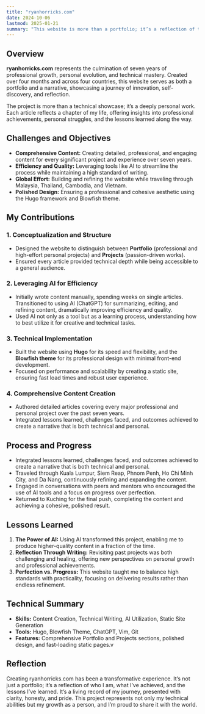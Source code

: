 ```yaml
---
title: "ryanhorricks.com"
date: 2024-10-06
lastmod: 2025-01-21
summary: "This website is more than a portfolio; it’s a reflection of the person behind it. It’s the culmination of years of work, countless lessons, and a commitment to continuous growth. Thank you for being a part of this journey."
---
```

## Overview

**ryanhorricks.com** represents the culmination of seven years of professional growth, personal evolution, and technical mastery. Created over four months and across four countries, this website serves as both a portfolio and a narrative, showcasing a journey of innovation, self-discovery, and reflection.

The project is more than a technical showcase; it’s a deeply personal work. Each article reflects a chapter of my life, offering insights into professional achievements, personal struggles, and the lessons learned along the way.

## Challenges and Objectives
- **Comprehensive Content:** Creating detailed, professional, and engaging content for every significant project and experience over seven years.
- **Efficiency and Quality:** Leveraging tools like AI to streamline the process while maintaining a high standard of writing.
- **Global Effort:** Building and refining the website while traveling through Malaysia, Thailand, Cambodia, and Vietnam.
- **Polished Design:** Ensuring a professional and cohesive aesthetic using the Hugo framework and Blowfish theme.

## My Contributions
### 1. Conceptualization and Structure
- Designed the website to distinguish between **Portfolio** (professional and high-effort personal projects) and **Projects** (passion-driven works).
- Ensured every article provided technical depth while being accessible to a general audience.

### 2. Leveraging AI for Efficiency
- Initially wrote content manually, spending weeks on single articles. Transitioned to using AI (ChatGPT) for summarizing, editing, and refining content, dramatically improving efficiency and quality.
- Used AI not only as a tool but as a learning process, understanding how to best utilize it for creative and technical tasks.

### 3. Technical Implementation
- Built the website using **Hugo** for its speed and flexibility, and the **Blowfish theme** for its professional design with minimal front-end development.
- Focused on performance and scalability by creating a static site, ensuring fast load times and robust user experience.

### 4. Comprehensive Content Creation
- Authored detailed articles covering every major professional and personal project over the past seven years.
- Integrated lessons learned, challenges faced, and outcomes achieved to create a narrative that is both technical and personal.

## Process and Progress
- Integrated lessons learned, challenges faced, and outcomes achieved to create a narrative that is both technical and personal.
- Traveled through Kuala Lumpur, Siem Reap, Phnom Penh, Ho Chi Minh City, and Da Nang, continuously refining and expanding the content.
- Engaged in conversations with peers and mentors who encouraged the use of AI tools and a focus on progress over perfection.
- Returned to Kuching for the final push, completing the content and achieving a cohesive, polished result.

## Lessons Learned
1. **The Power of AI:** Using AI transformed this project, enabling me to produce higher-quality content in a fraction of the time.
2. **Reflection Through Writing:** Revisiting past projects was both challenging and healing, offering new perspectives on personal growth and professional achievements.
3. **Perfection vs. Progress:** This website taught me to balance high standards with practicality, focusing on delivering results rather than endless refinement.

## Technical Summary
- **Skills:** Content Creation, Technical Writing, AI Utilization, Static Site Generation
- **Tools:** Hugo, Blowfish Theme, ChatGPT, Vim, Git
- **Features:** Comprehensive Portfolio and Projects sections, polished design, and fast-loading static pages.v

## Reflection
Creating ryanhorricks.com has been a transformative experience. It’s not just a portfolio; it’s a reflection of 
who I am, what I’ve achieved, and the lessons I’ve learned. It’s a living record of my journey, presented with 
clarity, honesty, and pride. This project represents not only my technical abilities but my growth as a person, 
and I’m proud to share it with the world.
